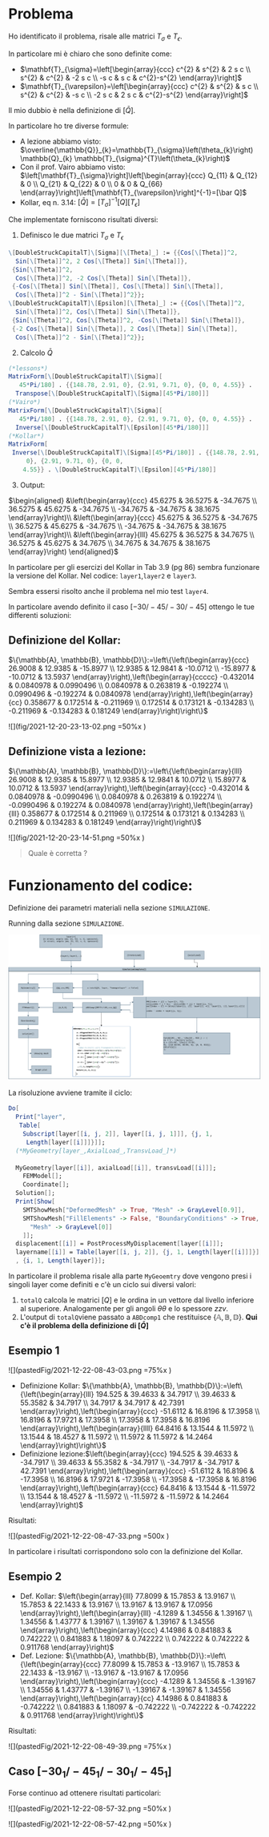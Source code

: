 # Problema

Ho identificato il problema, risale alle matrici $T_\sigma$ e $T_\epsilon$.

In particolare mi è chiaro che sono definite come:
- $\mathbf{T}_{\sigma}=\left[\begin{array}{ccc}
c^{2} & s^{2} & 2 s c \\
s^{2} & c^{2} & -2 s c \\
-s c & s c & c^{2}-s^{2}
\end{array}\right]$
- $\mathbf{T}_{\varepsilon}=\left[\begin{array}{ccc}
c^{2} & s^{2} & s c \\
s^{2} & c^{2} & -s c \\
-2 s c & 2 s c & c^{2}-s^{2}
\end{array}\right]$

Il mio dubbio è nella definizione di $[\bar Q]$.

In particolare ho tre diverse formule:
- A lezione abbiamo visto: $\overline{\mathbb{Q}}_{k}=\mathbb{T}_{\sigma}\left(\theta_{k}\right) \mathbb{Q}_{k} \mathbb{T}_{\sigma}^{T}\left(\theta_{k}\right)$
- Con il prof. Vairo abbiamo visto: $\left[\mathbf{T}_{\sigma}\right]\left[\begin{array}{ccc}
Q_{11} & Q_{12} & 0 \\
Q_{21} & Q_{22} & 0 \\
0 & 0 & Q_{66}
\end{array}\right]\left[\mathbf{T}_{\varepsilon}\right]^{-1}=[\bar Q]$
- Kollar, eq n. 3.14: $[\bar Q]=[T_\sigma]^{-1} [Q][T_\epsilon]$


Che implementate forniscono risultati diversi:

1. Definisco le due matrici $T_\sigma$ e $T_\epsilon$
  
  ```mathematica
\[DoubleStruckCapitalT]\[Sigma][\[Theta]_] := {{Cos[\[Theta]]^2, 
    Sin[\[Theta]]^2, 2 Cos[\[Theta]] Sin[\[Theta]]},
   {Sin[\[Theta]]^2, 
    Cos[\[Theta]]^2, -2 Cos[\[Theta]] Sin[\[Theta]]},
   {-Cos[\[Theta]] Sin[\[Theta]], Cos[\[Theta]] Sin[\[Theta]], 
    Cos[\[Theta]]^2 - Sin[\[Theta]]^2}};
\[DoubleStruckCapitalT]\[Epsilon][\[Theta]_] := {{Cos[\[Theta]]^2, 
    Sin[\[Theta]]^2, Cos[\[Theta]] Sin[\[Theta]]},
   {Sin[\[Theta]]^2, Cos[\[Theta]]^2, -Cos[\[Theta]] Sin[\[Theta]]},
   {-2 Cos[\[Theta]] Sin[\[Theta]], 2 Cos[\[Theta]] Sin[\[Theta]], 
    Cos[\[Theta]]^2 - Sin[\[Theta]]^2}};
```


2. Calcolo $\bar Q$

```mathematica
(*lessons*)
MatrixForm[\[DoubleStruckCapitalT]\[Sigma][
   45*Pi/180] . {{148.78, 2.91, 0}, {2.91, 9.71, 0}, {0, 0, 4.55}} . 
  Transpose[\[DoubleStruckCapitalT]\[Sigma][45*Pi/180]]]
(*Vairo*)
MatrixForm[\[DoubleStruckCapitalT]\[Sigma][
   45*Pi/180] . {{148.78, 2.91, 0}, {2.91, 9.71, 0}, {0, 0, 4.55}} . 
  Inverse[\[DoubleStruckCapitalT]\[Epsilon][45*Pi/180]]]
(*Kollar*)
MatrixForm[
 Inverse[\[DoubleStruckCapitalT]\[Sigma][45*Pi/180]] . {{148.78, 2.91,
     0}, {2.91, 9.71, 0}, {0, 0, 
    4.55}} . \[DoubleStruckCapitalT]\[Epsilon][45*Pi/180]]
```
3. Output:

$\begin{aligned}
&\left(\begin{array}{ccc}
45.6275 & 36.5275 & -34.7675 \\
36.5275 & 45.6275 & -34.7675 \\
-34.7675 & -34.7675 & 38.1675
\end{array}\right)\\
&\left(\begin{array}{ccc}
45.6275 & 36.5275 & -34.7675 \\
36.5275 & 45.6275 & -34.7675 \\
-34.7675 & -34.7675 & 38.1675
\end{array}\right)\\
&\left(\begin{array}{lll}
45.6275 & 36.5275 & 34.7675 \\
36.5275 & 45.6275 & 34.7675 \\
34.7675 & 34.7675 & 38.1675
\end{array}\right)
\end{aligned}$

In particolare per gli esercizi del Kollar in Tab 3.9 (pg 86) sembra funzionare la versione del Kollar. 
Nel codice: `layer1`,`layer2` e `layer3`.

Sembra essersi risolto anche il problema nel mio test `layer4`.

In particolare avendo definito il caso $[-30/-45/-30/-45]$ ottengo le tue differenti soluzioni:

## Definizione del Kollar:

$\{\mathbb{A}, \mathbb{B}, \mathbb{D}\}:=\left\{\left(\begin{array}{ccc}
26.9008 & 12.9385 & -15.8977 \\
12.9385 & 12.9841 & -10.0712 \\
-15.8977 & -10.0712 & 13.5937
\end{array}\right),\left(\begin{array}{ccccc}
-0.432014 & 0.0840978 & 0.0990496 \\
0.0840978 & 0.263819 & -0.192274 \\
0.0990496 & -0.192274 & 0.0840978
\end{array}\right),\left(\begin{array}{cc}
0.358677 & 0.172514 & -0.211969 \\
0.172514 & 0.173121 & -0.134283 \\
-0.211969 & -0.134283 & 0.181249
\end{array}\right)\right\}$

![](fig/2021-12-20-23-13-02.png =50%x )

## Definizione vista a lezione: 

$\{\mathbb{A}, \mathbb{B}, \mathbb{D}\}:=\left\{\left(\begin{array}{lll}
26.9008 & 12.9385 & 15.8977 \\
12.9385 & 12.9841 & 10.0712 \\
15.8977 & 10.0712 & 13.5937
\end{array}\right),\left(\begin{array}{ccc}
-0.432014 & 0.0840978 & -0.0990496 \\
0.0840978 & 0.263819 & 0.192274 \\
-0.0990496 & 0.192274 & 0.0840978
\end{array}\right),\left(\begin{array}{lll}
0.358677 & 0.172514 & 0.211969 \\
0.172514 & 0.173121 & 0.134283 \\
0.211969 & 0.134283 & 0.181249
\end{array}\right)\right\}$

![](fig/2021-12-20-23-14-51.png =50%x )

> Quale è corretta ?


# Funzionamento del codice:

Definizione dei parametri materiali nella sezione `SIMULAZIONE`.

Running dalla sezione `SIMULAZIONE`.

![](../code.drawio.svg)


La risoluzione avviene tramite il ciclo:


```mathematica
Do[
  Print["layer", 
   Table[
    Subscript[layer[[i, j, 2]], layer[[i, j, 1]]], {j, 1, 
     Length[layer[[i]]]}]];
  (*MyGeometry[layer_,AxialLoad_,TransvLoad_]*)
  
  MyGeometry[layer[[i]], axialLoad[[i]], transvLoad[[i]]];
  	FEMModel[];
	Coordinate[];
  Solution[];
  Print[Show[
    SMTShowMesh["DeformedMesh" -> True, "Mesh" -> GrayLevel[0.9]],
    SMTShowMesh["FillElements" -> False, "BoundaryConditions" -> True,
      "Mesh" -> GrayLevel[0]]
    ]];
  displacement[[i]] = PostProcessMyDisplacement[layer[[i]]];
  layername[[i]] = Table[layer[[i, j, 2]], {j, 1, Length[layer[[i]]]}];
  , {i, 1, Length[layer]}];
  ```
  
  In particolare il problema risale alla parte  `MyGeoemtry` dove vengono presi i singoli layer come definiti e c'è un ciclo sui diversi valori:
1. `totalQ` calcola le matrici $[Q]$ e le ordina in un vettore dal livello inferiore al superiore. Analogamente per gli angoli $\theta\theta$ e lo spessore $zzv$.
2. L'output di `totalQ`viene passato a `ABDcomp1` che restituisce $\{\mathbb{A}, \mathbb{B}, \mathbb{D}\}$. **Qui c'è il problema della definizione di $[\bar Q]$**
   

## Esempio 1

![](pastedFig/2021-12-22-08-43-03.png =75%x )

- Definizione Kollar: $\{\mathbb{A}, \mathbb{B}, \mathbb{D}\}:=\left\{\left(\begin{array}{lll}
194.525 & 39.4633 & 34.7917 \\
39.4633 & 55.3582 & 34.7917 \\
34.7917 & 34.7917 & 42.7391
\end{array}\right),\left(\begin{array}{ccc}
-51.6112 & 16.8196 & 17.3958 \\
16.8196 & 17.9721 & 17.3958 \\
17.3958 & 17.3958 & 16.8196
\end{array}\right),\left(\begin{array}{llll}
64.8416 & 13.1544 & 11.5972 \\ 13.1544 & 18.4527 & 11.5972 \\
11.5972 & 11.5972 & 14.2464
\end{array}\right)\right\}$
- Definizione lezione:$\left(\begin{array}{ccc}
194.525 & 39.4633 & -34.7917 \\
39.4633 & 55.3582 & -34.7917 \\
-34.7917 & -34.7917 & 42.7391
\end{array}\right),\left(\begin{array}{ccc}
-51.6112 & 16.8196 & -17.3958 \\
16.8196 & 17.9721 & -17.3958 \\
-17.3958 & -17.3958 & 16.8196
\end{array}\right),\left(\begin{array}{ccc}
64.8416 & 13.1544 & -11.5972 \\
13.1544 & 18.4527 & -11.5972 \\
-11.5972 & -11.5972 & 14.2464
\end{array}\right)$

Risultati:

![](pastedFig/2021-12-22-08-47-33.png =500x )

In particolare i risultati corrispondono solo con la definizione del Kollar.

## Esempio 2

- Def. Kollar: $\left(\begin{array}{lll}
77.8099 & 15.7853 & 13.9167 \\
15.7853 & 22.1433 & 13.9167 \\
13.9167 & 13.9167 & 17.0956
\end{array}\right),\left(\begin{array}{lll}
-4.1289 & 1.34556 & 1.39167 \\
1.34556 & 1.43777 & 1.39167 \\
1.39167 & 1.39167 & 1.34556
\end{array}\right),\left(\begin{array}{ccc}
4.14986 & 0.841883 & 0.742222 \\
0.841883 & 1.18097 & 0.742222 \\
0.742222 & 0.742222 & 0.911768
\end{array}\right)$
- Def. Lezione: $\{\mathbb{A}, \mathbb{B}, \mathbb{D}\}:=\left\{\left(\begin{array}{ccc}
77.8099 & 15.7853 & -13.9167 \\
15.7853 & 22.1433 & -13.9167 \\
-13.9167 & -13.9167 & 17.0956
\end{array}\right),\left(\begin{array}{ccc}
-4.1289 & 1.34556 & -1.39167 \\
1.34556 & 1.43777 & -1.39167 \\
-1.39167 & -1.39167 & 1.34556
\end{array}\right),\left(\begin{array}{cc}
4.14986 & 0.841883 & -0.742222 \\
0.841883 & 1.18097 & -0.742222 \\
-0.742222 & -0.742222 & 0.911768
\end{array}\right)\right\}$


Risultati:

![](pastedFig/2021-12-22-08-49-39.png =75%x )


## Caso $[-30_{1}/-45_{1}/-30_{1}/-45_{1}]$

Forse continuo ad ottenere risultati particolari:

![](pastedFig/2021-12-22-08-57-32.png =50%x )

![](pastedFig/2021-12-22-08-57-42.png =50%x )



